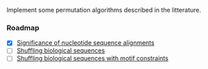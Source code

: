 Implement some permutation algorithms described in the litterature.

### Roadmap

- [x] [Significance of nucleotide sequence alignments](https://academic.oup.com/mbe/article/2/6/526/981780)
- [ ] [Shuffling biological sequences](https://www.sciencedirect.com/science/article/pii/S0166218X97814564)
- [ ] [Shuffling biological sequences with motif constraints](https://www.sciencedirect.com/science/article/pii/S1570866707000548)
